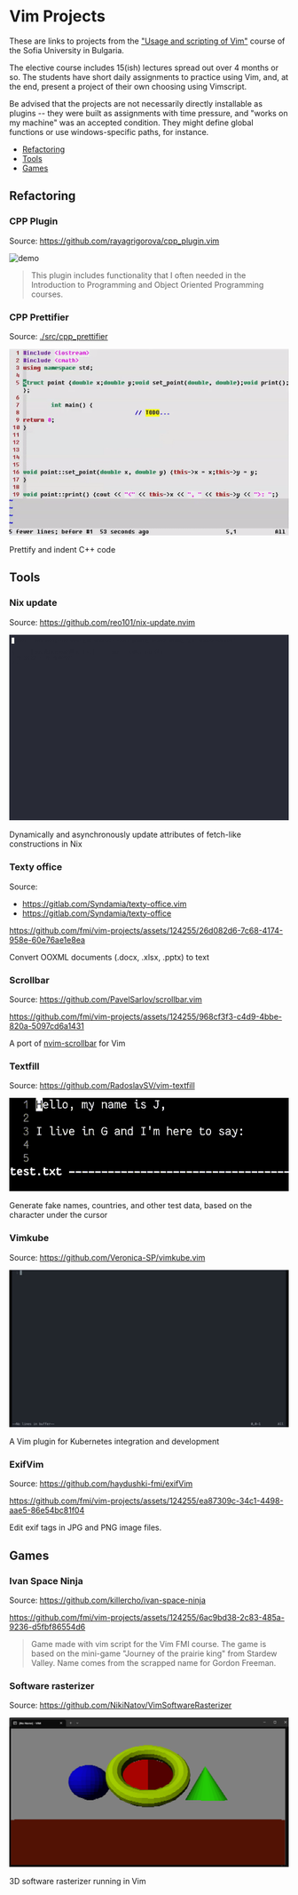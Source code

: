 # Vim Projects

These are links to projects from the ["Usage and scripting of Vim"](https://vim-fmi.bg/) course of the Sofia University in Bulgaria.

The elective course includes 15(ish) lectures spread out over 4 months or so. The students have short daily assignments to practice using Vim, and, at the end, present a project of their own choosing using Vimscript.

Be advised that the projects are not necessarily directly installable as plugins -- they were built as assignments with time pressure, and "works on my machine" was an accepted condition. They might define global functions or use windows-specific paths, for instance.

- [Refactoring](#refactoring)
- [Tools](#tools)
- [Games](#games)

## Refactoring

### CPP Plugin

Source: <https://github.com/rayagrigorova/cpp_plugin.vim>

![demo](./demos/cpp_plugin/demo.gif)

> This plugin includes functionality that I often needed in the Introduction to Programming and Object Oriented Programming courses.

### CPP Prettifier

Source: [./src/cpp_prettifier](./src/cpp_prettifier)

![demo](./demos/cpp_prettifier/demo.gif)

Prettify and indent C++ code

## Tools

### Nix update

Source: <https://github.com/reo101/nix-update.nvim>

![demo](./demos/nix-update/demo.gif)

Dynamically and asynchronously update attributes of fetch-like constructions in Nix

### Texty office

Source:
- <https://gitlab.com/Syndamia/texty-office.vim>
- <https://gitlab.com/Syndamia/texty-office>

https://github.com/fmi/vim-projects/assets/124255/26d082d6-7c68-4174-958e-60e76ae1e8ea

Convert OOXML documents (.docx, .xlsx, .pptx) to text

### Scrollbar

Source: <https://github.com/PavelSarlov/scrollbar.vim>

https://github.com/fmi/vim-projects/assets/124255/968cf3f3-c4d9-4bbe-820a-5097cd6a1431

A port of [nvim-scrollbar](https://github.com/petertriho/nvim-scrollbar) for Vim

### Textfill

Source: <https://github.com/RadoslavSV/vim-textfill>

![demo](./demos/textfill/demo.gif)

Generate fake names, countries, and other test data, based on the character under the cursor

### Vimkube

Source: <https://github.com/Veronica-SP/vimkube.vim>

![demo](./demos/vimkube/demo.gif)

A Vim plugin for Kubernetes integration and development

### ExifVim

Source: <https://github.com/haydushki-fmi/exifVim>

https://github.com/fmi/vim-projects/assets/124255/ea87309c-34c1-4498-aae5-86e54bc81f04

Edit exif tags in JPG and PNG image files.

## Games

### Ivan Space Ninja

Source: <https://github.com/killercho/ivan-space-ninja>

https://github.com/fmi/vim-projects/assets/124255/6ac9bd38-2c83-485a-9236-d5fbf86554d6

> Game made with vim script for the Vim FMI course. The game is based on the mini-game "Journey of the prairie king" from Stardew Valley. Name comes from the scrapped name for Gordon Freeman.

### Software rasterizer

Source: <https://github.com/NikiNatov/VimSoftwareRasterizer>

![demo](./demos/software-rasterizer/demo.png)

3D software rasterizer running in Vim
